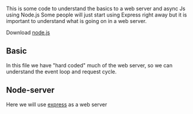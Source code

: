 This is some code to understand the basics to a web server and async Js  using Node.js 
Some people will just start using Express right away but it is important to understand what is going on in a web server.

Download [node.js](https://nodejs.org/en/download/)


 ##  Basic
 In this file we have "hard coded" much of the web server, so we can understand the event loop and request cycle.

 ## Node-server 
 Here we will use [express](https://expressjs.com/) as a web server   



